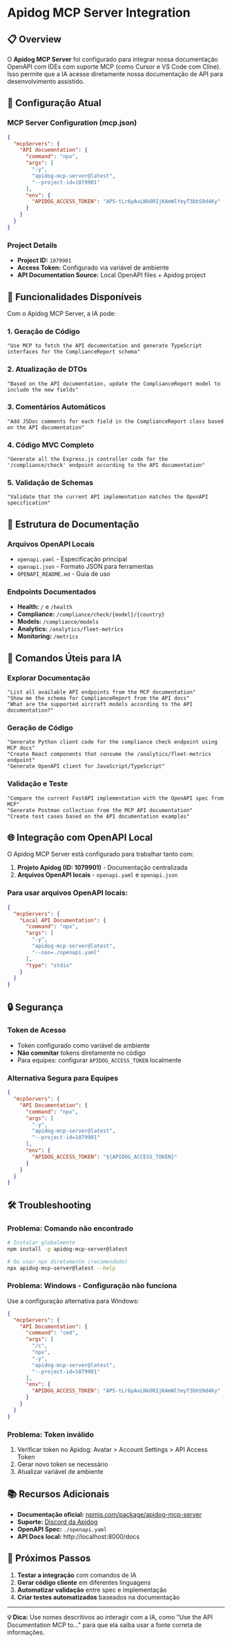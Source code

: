 # Apidog MCP Server Integration

## 📋 Overview

O **Apidog MCP Server** foi configurado para integrar nossa documentação OpenAPI com IDEs com suporte MCP (como Cursor e VS Code com Cline). Isso permite que a IA acesse diretamente nossa documentação de API para desenvolvimento assistido.

## 🚀 Configuração Atual

### MCP Server Configuration (mcp.json)
```json
{
  "mcpServers": {
    "API docuemntation": {
      "command": "npx",
      "args": [
        "-y",
        "apidog-mcp-server@latest",
        "--project-id=1079901"
      ],
      "env": {
        "APIDOG_ACCESS_TOKEN": "APS-tLr6pAvLNkORIjKAmWlYeyT3bhS9d4Ky"
      }
    }
  }
}
```

### Project Details
- **Project ID:** `1079901`
- **Access Token:** Configurado via variável de ambiente
- **API Documentation Source:** Local OpenAPI files + Apidog project

## 🎯 Funcionalidades Disponíveis

Com o Apidog MCP Server, a IA pode:

### 1. **Geração de Código**
```
"Use MCP to fetch the API documentation and generate TypeScript interfaces for the ComplianceReport schema"
```

### 2. **Atualização de DTOs**
```
"Based on the API documentation, update the ComplianceReport model to include the new fields"
```

### 3. **Comentários Automáticos**
```
"Add JSDoc comments for each field in the ComplianceReport class based on the API documentation"
```

### 4. **Código MVC Completo**
```
"Generate all the Express.js controller code for the '/compliance/check' endpoint according to the API documentation"
```

### 5. **Validação de Schemas**
```
"Validate that the current API implementation matches the OpenAPI specification"
```

## 📁 Estrutura de Documentação

### Arquivos OpenAPI Locais
- `openapi.yaml` - Especificação principal
- `openapi.json` - Formato JSON para ferramentas
- `OPENAPI_README.md` - Guia de uso

### Endpoints Documentados
- **Health:** `/` e `/health`
- **Compliance:** `/compliance/check/{model}/{country}`
- **Models:** `/compliance/models`
- **Analytics:** `/analytics/fleet-metrics`
- **Monitoring:** `/metrics`

## 🔧 Comandos Úteis para IA

### Explorar Documentação
```
"List all available API endpoints from the MCP documentation"
"Show me the schema for ComplianceReport from the API docs"
"What are the supported aircraft models according to the API documentation?"
```

### Geração de Código
```
"Generate Python client code for the compliance check endpoint using MCP docs"
"Create React components that consume the /analytics/fleet-metrics endpoint"
"Generate OpenAPI client for JavaScript/TypeScript"
```

### Validação e Teste
```
"Compare the current FastAPI implementation with the OpenAPI spec from MCP"
"Generate Postman collection from the MCP API documentation"
"Create test cases based on the API documentation examples"
```

## 🌐 Integração com OpenAPI Local

O Apidog MCP Server está configurado para trabalhar tanto com:

1. **Projeto Apidog (ID: 1079901)** - Documentação centralizada
2. **Arquivos OpenAPI locais** - `openapi.yaml` e `openapi.json`

### Para usar arquivos OpenAPI locais:
```json
{
  "mcpServers": {
    "Local API Documentation": {
      "command": "npx",
      "args": [
        "-y",
        "apidog-mcp-server@latest",
        "--oas=./openapi.yaml"
      ],
      "type": "stdio"
    }
  }
}
```

## 🔒 Segurança

### Token de Acesso
- Token configurado como variável de ambiente
- **Não commitar** tokens diretamente no código
- Para equipes: configurar `APIDOG_ACCESS_TOKEN` localmente

### Alternativa Segura para Equipes
```json
{
  "mcpServers": {
    "API Documentation": {
      "command": "npx",
      "args": [
        "-y",
        "apidog-mcp-server@latest",
        "--project-id=1079901"
      ],
      "env": {
        "APIDOG_ACCESS_TOKEN": "${APIDOG_ACCESS_TOKEN}"
      }
    }
  }
}
```

## 🛠️ Troubleshooting

### Problema: Comando não encontrado
```bash
# Instalar globalmente
npm install -g apidog-mcp-server@latest

# Ou usar npx diretamente (recomendado)
npx apidog-mcp-server@latest --help
```

### Problema: Windows - Configuração não funciona
Use a configuração alternativa para Windows:
```json
{
  "mcpServers": {
    "API Documentation": {
      "command": "cmd",
      "args": [
        "/c",
        "npx",
        "-y",
        "apidog-mcp-server@latest",
        "--project-id=1079901"
      ],
      "env": {
        "APIDOG_ACCESS_TOKEN": "APS-tLr6pAvLNkORIjKAmWlYeyT3bhS9d4Ky"
      }
    }
  }
}
```

### Problema: Token inválido
1. Verificar token no Apidog: Avatar > Account Settings > API Access Token
2. Gerar novo token se necessário
3. Atualizar variável de ambiente

## 📚 Recursos Adicionais

- **Documentação oficial:** [npmjs.com/package/apidog-mcp-server](https://www.npmjs.com/package/apidog-mcp-server)
- **Suporte:** [Discord da Apidog](https://discord.com/invite/ZBxrzyXfbJ)
- **OpenAPI Spec:** `./openapi.yaml`
- **API Docs local:** http://localhost:8000/docs

## 🎯 Próximos Passos

1. **Testar a integração** com comandos de IA
2. **Gerar código cliente** em diferentes linguagens
3. **Automatizar validação** entre spec e implementação
4. **Criar testes automatizados** baseados na documentação

---

**💡 Dica:** Use nomes descritivos ao interagir com a IA, como "Use the API Documentation MCP to..." para que ela saiba usar a fonte correta de informações.